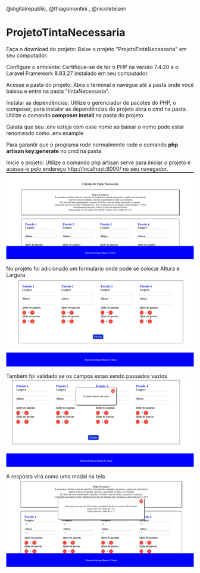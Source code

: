 @digitalrepublic, @thiagomontini , @nicoleteisen
# ProjetoTintaNecessaria
 
Faça o download do projeto: Baixe o projeto "ProjetoTintaNecessaria" em seu computador.

Configure o ambiente: Certifique-se de ter o PHP na versão 7.4.20 e o Laravel Framework 8.83.27 instalado em seu computador.

Acesse a pasta do projeto: Abra o terminal e navegue até a pasta onde você baixou e entre na pasta "tintaNecessaria".

Instalar as dependências: Utilize o gerenciador de pacotes do PHP, o composer, para instalar as dependências do projeto abra o cmd na pasta. Utilize o comando **composer install** na pasta do projeto.

Garata que seu .env esteja com esse nome ao baixar o nome pode estar renomeado como .env.example 

Para garantir que o programa rode normalmente rode o comando **php artisan key:generate** no cmd na pasta

Inicie o projeto: Utilize o comando php artisan serve para iniciar o projeto e acesse-o pelo endereço http://localhost:8000/ no seu navegador.
<img src="img/telaInicial.PNG" alt="tela-Principal">

No projeto foi adicionado um formulario onde pode se colocar Altura e Largura 
<img src="img/formulario.PNG" alt="tela-Principal">

Também foi validado se os campos estao sendo passados vazios 
<img src="img/DadosVazios.PNG" alt="tela-Principal">

A resposta virá como uma modal na tela 
<img src="img/usoModal.PNG" alt="tela-Principal">
